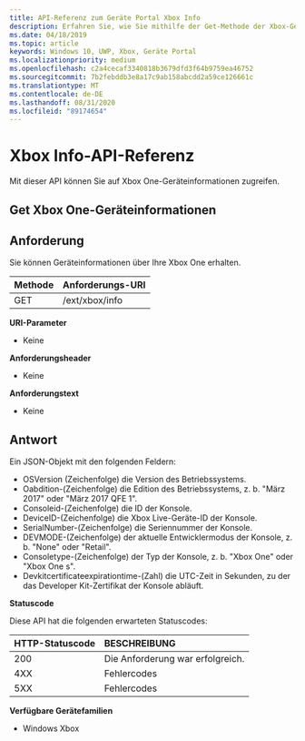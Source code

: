 ```yaml
---
title: API-Referenz zum Geräte Portal Xbox Info
description: Erfahren Sie, wie Sie mithilfe der Get-Methode der Xbox-Geräte Portal-Rest-API auf Xbox One-Geräteinformationen zugreifen.
ms.date: 04/18/2019
ms.topic: article
keywords: Windows 10, UWP, Xbox, Geräte Portal
ms.localizationpriority: medium
ms.openlocfilehash: c2a4cecaf3340818b3679dfd3f64b9759ea46752
ms.sourcegitcommit: 7b2febddb3e8a17c9ab158abcdd2a59ce126661c
ms.translationtype: MT
ms.contentlocale: de-DE
ms.lasthandoff: 08/31/2020
ms.locfileid: "89174654"
---
```

# <a name="xbox-info-api-reference"></a>Xbox Info-API-Referenz   
Mit dieser API können Sie auf Xbox One-Geräteinformationen zugreifen.

## <a name="get-xbox-one-device-information"></a>Get Xbox One-Geräteinformationen

## <a name="request"></a>Anforderung

Sie können Geräteinformationen über Ihre Xbox One erhalten.

Methode      | Anforderungs-URI
:------     | :-----
GET | /ext/xbox/info

**URI-Parameter**

- Keine

**Anforderungsheader**

- Keine

**Anforderungstext**

- Keine

## <a name="response"></a>Antwort
Ein JSON-Objekt mit den folgenden Feldern:

* OSVersion (Zeichenfolge) die Version des Betriebssystems.
* Oabdition-(Zeichenfolge) die Edition des Betriebssystems, z. b. "März 2017" oder "März 2017 QFE 1".
* Consoleid-(Zeichenfolge) die ID der Konsole.
* DeviceID-(Zeichenfolge) die Xbox Live-Geräte-ID der Konsole.
* SerialNumber-(Zeichenfolge) die Seriennummer der Konsole.
* DEVMODE-(Zeichenfolge) der aktuelle Entwicklermodus der Konsole, z. b. "None" oder "Retail".
* Consoletype-(Zeichenfolge) der Typ der Konsole, z. b. "Xbox One" oder "Xbox One s".
* Devkitcertificateexpirationtime-(Zahl) die UTC-Zeit in Sekunden, zu der das Developer Kit-Zertifikat der Konsole abläuft.

**Statuscode**

Diese API hat die folgenden erwarteten Statuscodes:

HTTP-Statuscode      | BESCHREIBUNG
:------     | :-----
200 | Die Anforderung war erfolgreich.
4XX | Fehlercodes
5XX | Fehlercodes

**Verfügbare Gerätefamilien**

* Windows Xbox
